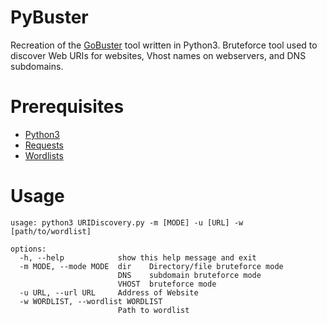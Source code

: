 # PyBuster

Recreation of the [GoBuster](https://github.com/OJ/gobuster) tool written in Python3. Bruteforce tool used to discover Web URIs for websites, Vhost names on webservers, and DNS subdomains.

# Prerequisites
- [Python3](https://www.python.org/downloads/)
- [Requests](https://pypi.org/project/requests/)
- [Wordlists](https://github.com/danielmiessler/SecLists)

# Usage

```
usage: python3 URIDiscovery.py -m [MODE] -u [URL] -w [path/to/wordlist]

options:
  -h, --help            show this help message and exit
  -m MODE, --mode MODE  dir    Directory/file bruteforce mode
                        DNS    subdomain bruteforce mode
                        VHOST  bruteforce mode
  -u URL, --url URL     Address of Website
  -w WORDLIST, --wordlist WORDLIST
                        Path to wordlist
```


